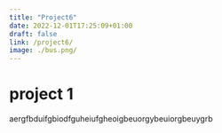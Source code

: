 ```yaml
---
title: "Project6"
date: 2022-12-01T17:25:09+01:00
draft: false
link: /project6/
image: ./bus.png/
---
```


# project 1

aergfbduifgbiodfguheiufgheoigbeuorgybeuiorgbeuygrb